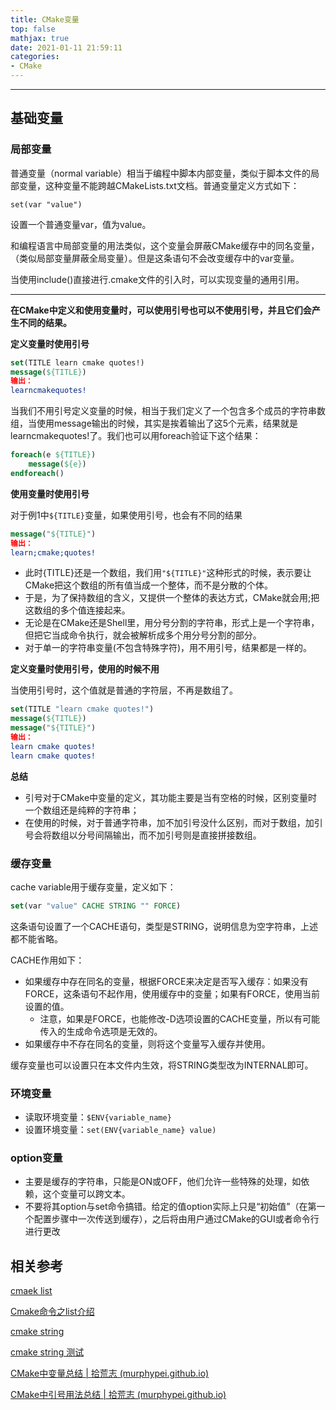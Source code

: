 ```yaml
---
title: CMake变量
top: false
mathjax: true
date: 2021-01-11 21:59:11
categories:
- CMake
---
```


-----

## 基础变量

### 局部变量

普通变量（normal variable）相当于编程中脚本内部变量，类似于脚本文件的局部变量，这种变量不能跨越CMakeLists.txt文档。普通变量定义方式如下：

```
set(var "value")
```

设置一个普通变量var，值为value。

和编程语言中局部变量的用法类似，这个变量会屏蔽CMake缓存中的同名变量，（类似局部变量屏蔽全局变量）。但是这条语句不会改变缓存中的var变量。

当使用include()直接进行.cmake文件的引入时，可以实现变量的通用引用。

-----

**在CMake中定义和使用变量时，可以使用引号也可以不使用引号，并且它们会产生不同的结果。**

**定义变量时使用引号**

```cmake
set(TITLE learn cmake quotes!)
message(${TITLE})
输出：
learncmakequotes!
```

当我们不用引号定义变量的时候，相当于我们定义了一个包含多个成员的字符串数组，当使用message输出的时候，其实是挨着输出了这5个元素，结果就是learncmakequotes!了。我们也可以用foreach验证下这个结果：

```cmake
foreach(e ${TITLE})
    message(${e})
endforeach()
```

**使用变量时使用引号**

对于例1中`${TITLE}`变量，如果使用引号，也会有不同的结果

```cmake
message("${TITLE}")
输出：
learn;cmake;quotes!
```

- 此时{TITLE}还是一个数组，我们用`"${TITLE}"`这种形式的时候，表示要让CMake把这个数组的所有值当成一个整体，而不是分散的个体。
- 于是，为了保持数组的含义，又提供一个整体的表达方式，CMake就会用;把这数组的多个值连接起来。
- 无论是在CMake还是Shell里，用分号分割的字符串，形式上是一个字符串，但把它当成命令执行，就会被解析成多个用分号分割的部分。
- 对于单一的字符串变量(不包含特殊字符)，用不用引号，结果都是一样的。

**定义变量时使用引号，使用的时候不用**

当使用引号时，这个值就是普通的字符层，不再是数组了。

```cmake
set(TITLE "learn cmake quotes!")
message(${TITLE})
message("${TITLE}")
输出：
learn cmake quotes!
learn cmake quotes!
```

**总结**

- 引号对于CMake中变量的定义，其功能主要是当有空格的时候，区别变量时一个数组还是纯粹的字符串；
- 在使用的时候，对于普通字符串，加不加引号没什么区别，而对于数组，加引号会将数组以分号间隔输出，而不加引号则是直接拼接数组。



### 缓存变量

cache variable用于缓存变量，定义如下：

```cmake
set(var "value" CACHE STRING "" FORCE)
```

这条语句设置了一个CACHE语句，类型是STRING，说明信息为空字符串，上述都不能省略。

CACHE作用如下：

- 如果缓存中存在同名的变量，根据FORCE来决定是否写入缓存：如果没有FORCE，这条语句不起作用，使用缓存中的变量；如果有FORCE，使用当前设置的值。
  - 注意，如果是FORCE，也能修改-D选项设置的CACHE变量，所以有可能传入的生成命令选项是无效的。
- 如果缓存中不存在同名的变量，则将这个变量写入缓存并使用。

缓存变量也可以设置只在本文件内生效，将STRING类型改为INTERNAL即可。



### 环境变量

- 读取环境变量：`$ENV{variable_name}`
- 设置环境变量：`set(ENV{variable_name} value)`

### option变量

- 主要是缓存的字符串，只能是ON或OFF，他们允许一些特殊的处理，如依赖，这个变量可以跨文本。
- 不要将其option与set命令搞错。给定的值option实际上只是“初始值”（在第一个配置步骤中一次传送到缓存），之后将由用户通过CMake的GUI或者命令行进行更改



## 相关参考

[cmaek list](https://cmake.org/cmake/help/latest/command/list.html)

[Cmake命令之list介绍](https://www.jianshu.com/p/89fb01752d6f)

[cmake string](https://cmake.org/cmake/help/latest/command/string.html)

[cmake string 测试](https://github.com/Kitware/CMake/blob/master/Tests/StringFileTest/CMakeLists.txt)

[CMake中变量总结 | 拾荒志 (murphypei.github.io)](https://murphypei.github.io/blog/2018/10/cmake-variable)

[CMake中引号用法总结 | 拾荒志 (murphypei.github.io)](https://murphypei.github.io/blog/2018/10/cmake-quotes)